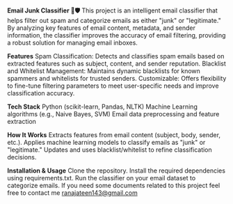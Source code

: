 **Email Junk Classifier 📧🛡️**
This project is an intelligent email classifier that helps filter out spam and categorize emails as either "junk" or "legitimate." By analyzing key features of email content, metadata, and sender information, the classifier improves the accuracy of email filtering, providing a robust solution for managing email inboxes.

**Features**
Spam Classification: Detects and classifies spam emails based on extracted features such as subject, content, and sender reputation.
Blacklist and Whitelist Management: Maintains dynamic blacklists for known spammers and whitelists for trusted senders.
Customizable: Offers flexibility to fine-tune filtering parameters to meet user-specific needs and improve classification accuracy.

**Tech Stack**
Python (scikit-learn, Pandas, NLTK)
Machine Learning algorithms (e.g., Naive Bayes, SVM)
Email data preprocessing and feature extraction

**How It Works**
Extracts features from email content (subject, body, sender, etc.).
Applies machine learning models to classify emails as "junk" or "legitimate."
Updates and uses blacklist/whitelist to refine classification decisions.

**Installation & Usage**
Clone the repository.
Install the required dependencies using requirements.txt.
Run the classifier on your email dataset to categorize emails.
If you need some documents related to this project feel free to contact me ranajateen143@gmail.com
